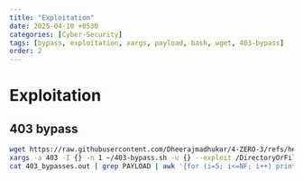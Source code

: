 ```yaml
---
title: "Exploitation"
date: 2025-04-10 +0530
categories: [Cyber-Security]
tags: [bypass, exploitation, xargs, payload, bash, wget, 403-bypass]
order: 2
---
```


# Exploitation

## 403 bypass

```bash
wget https://raw.githubusercontent.com/Dheerajmadhukar/4-ZERO-3/refs/heads/main/403-bypass.sh
xargs -a 403 -I {} -n 1 ~/403-bypass.sh -u {} --exploit /DirectoryOrFile
cat 403_bypasses.out | grep PAYLOAD | awk '{for (i=5; i<=NF; i++) printf "%s ", $i; printf "\n"}'
```



